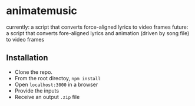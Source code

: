 # animatemusic

currently: a script that converts force-aligned lyrics to video frames
future: a script that converts fore-aligned lyrics and animation (driven by song file) to video frames

## Installation

- Clone the repo.
- From the root directoy, `npm install`
- Open `localhost:3000` in a browser
- Provide the inputs
- Receive an output `.zip` file
